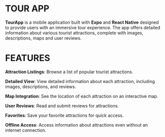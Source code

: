 # TOUR APP

**TourApp** is a mobile application built with **Expo** and **React Native** designed to
provide users with an immersive tour experience. The app offers detailed information about
various tourist attractions, complete with images, descriptions, maps and user reviews.

# FEATURES

**Attraction Listings**: Browse a list of popular tourist attractions.

**Detailed View**: View detailed information about each attraction, including images, descriptions, and reviews.

**Map Integration**: See the location of each attraction on an interactive map.

**User Reviews**: Read and submit reviews for attractions.

**Favorites**: Save your favorite attractions for quick access.

**Offline Access**: Access information about attractions even without an internet connection.
